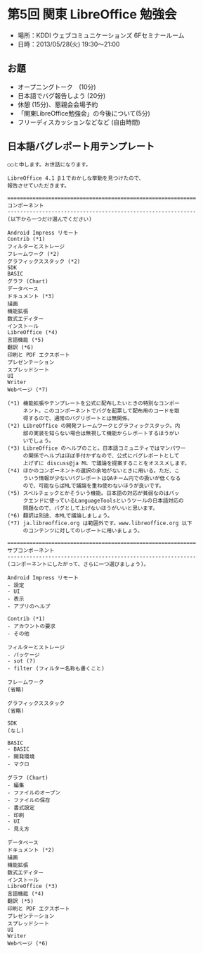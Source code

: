 第5回 関東 LibreOffice 勉強会
==========

* 場所：KDDI ウェブコミュニケーションズ 6Fセミナールーム
* 日時：2013/05/28(火) 19:30〜21:00


お題
----------

* オープニングトーク　(10分)
* 日本語でバグ報告しよう (20分)
* 休憩 (15分)、懇親会会場予約
* 「関東LibreOffice勉強会」の今後について(5分)
* フリーディスカッションなどなど (自由時間)


日本語バグレポート用テンプレート
----------

    ○○と申します。お世話になります。
    
    LibreOffice 4.1 β１でおかしな挙動を見つけたので、
    報告させていただきます。

    ============================================================
    コンポーネント
    ------------------------------------------------------------
    (以下から一つだけ選んでください)
    
    Android Impress リモート
    Contrib (*1)
    フィルターとストレージ
    フレームワーク (*2)
    グラフィックススタック (*2)
    SDK
    BASIC
    グラフ (Chart)
    データベース
    ドキュメント (*3)
    描画
    機能拡張
    数式エディター
    インストール
    LibreOffice (*4)
    言語機能 (*5)
    翻訳 (*6)
    印刷と PDF エクスポート
    プレゼンテーション
    スプレッドシート
    UI
    Writer
    Webページ (*7)

    (*1) 機能拡張やテンプレートを公式に配布したいときの特別なコンポー
         ネント。このコンポーネントでバグを起票して配布用のコードを取
         得するので、通常のバグリポートとは無関係。
    (*2) LibreOffice の開発フレームワークとグラフィックスタック。内
         部の実装を知らない場合は無視して機能からレポートするほうがい
         いでしょう。
    (*3) LibreOffice のヘルプのこと。日本語コミュニティではマンパワー
         の関係でヘルプはほぼ手付かずなので、公式にバグレポートとして
         上げずに discuss@ja ML で議論を提案することをオススメします。
    (*4) ほかのコンポーネントの選択の余地がないときに用いる。ただ、こ
         ういう情報が少ないバグレポートはQAチーム内での扱いが低くなる
         ので、可能ならばMLで議論を重ね使わないほうが良いです。
    (*5) スペルチェックとかそういう機能。日本語の対応が貧弱なのはバッ
         クエンドに使っているLanguageToolsというツールの日本語対応の
         問題なので、バグとして上げないほうがいいと思います。
    (*6) 翻訳は別途、本MLで議論しましょう。
    (*7) ja.libreoffice.org は範囲外です。www.libreoffice.org 以下
         のコンテンツに対してのレポートに用いましょう。

    ============================================================
    サブコンポーネント
    ------------------------------------------------------------
    (コンポーネントにしたがって、さらに一つ選びましょう)。

    Android Impress リモート
    - 設定
    - UI
    - 表示
    - アプリのヘルプ

    Contrib (*1)
    - アカウントの要求
    - その他

    フィルターとストレージ
    - パッケージ
    - sot (?)
    - filter (フィルター名称も書くこと)

    フレームワーク
    (省略)

    グラフィックススタック
    (省略)

    SDK
    (なし)

    BASIC
    - BASIC
    - 開発環境
    - マクロ
    
    グラフ (Chart)
    - 編集
    - ファイルのオープン
    - ファイルの保存
    - 書式設定
    - 印刷
    - UI
    - 見え方

    データベース
    ドキュメント (*2)
    描画
    機能拡張
    数式エディター
    インストール
    LibreOffice (*3)
    言語機能 (*4)
    翻訳 (*5)
    印刷と PDF エクスポート
    プレゼンテーション
    スプレッドシート
    UI
    Writer
    Webページ (*6)
    
    


    
